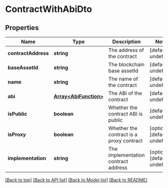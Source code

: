 # ContractWithAbiDto

## Properties

|Name | Type | Description | Notes|
|------------ | ------------- | ------------- | -------------|
|**contractAddress** | **string** | The address of the contract | [default to undefined]|
|**baseAssetId** | **string** | The blockchain base assetId | [default to undefined]|
|**name** | **string** | The name of the contract | [default to undefined]|
|**abi** | [**Array&lt;AbiFunction&gt;**](AbiFunction.md) | The ABI of the contract | [default to undefined]|
|**isPublic** | **boolean** | Whether the contract ABI is public | [default to undefined]|
|**isProxy** | **boolean** | Whether the contract is a proxy contract | [optional] [default to undefined]|
|**implementation** | **string** | The implementation contract address | [optional] [default to undefined]|




[[Back to top]](#) [[Back to API list]](../../README.md#documentation-for-api-endpoints) [[Back to Model list]](../../README.md#documentation-for-models) [[Back to README]](../../README.md)
